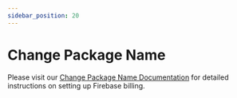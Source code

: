 ```yaml
---
sidebar_position: 20
---
```

# Change Package Name

Please visit our [Change Package Name Documentation](https://wrteam-in.github.io/common_app_doc/GeneralSettings/packagename) for detailed instructions on setting up Firebase billing.
